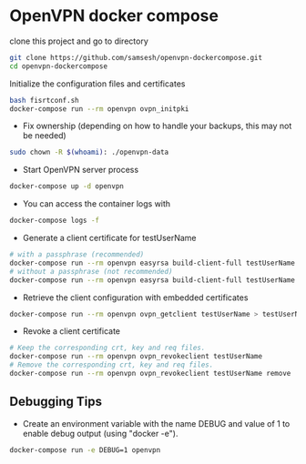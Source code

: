 # OpenVPN docker compose
clone this project and go to directory
```bash
git clone https://github.com/samsesh/openvpn-dockercompose.git
cd openvpn-dockercompose
```
 Initialize the configuration files and certificates

```bash
bash fisrtconf.sh
docker-compose run --rm openvpn ovpn_initpki
```

* Fix ownership (depending on how to handle your backups, this may not be needed)

```bash
sudo chown -R $(whoami): ./openvpn-data
```

* Start OpenVPN server process

```bash
docker-compose up -d openvpn
```

* You can access the container logs with

```bash
docker-compose logs -f
```

* Generate a client certificate for testUserName

```bash
# with a passphrase (recommended)
docker-compose run --rm openvpn easyrsa build-client-full testUserName
# without a passphrase (not recommended)
docker-compose run --rm openvpn easyrsa build-client-full testUserName nopass
```

* Retrieve the client configuration with embedded certificates

```bash
docker-compose run --rm openvpn ovpn_getclient testUserName > testUserName.ovpn
```

* Revoke a client certificate

```bash
# Keep the corresponding crt, key and req files.
docker-compose run --rm openvpn ovpn_revokeclient testUserName
# Remove the corresponding crt, key and req files.
docker-compose run --rm openvpn ovpn_revokeclient testUserName remove
```

## Debugging Tips

* Create an environment variable with the name DEBUG and value of 1 to enable debug output (using "docker -e").

```bash
docker-compose run -e DEBUG=1 openvpn
```
